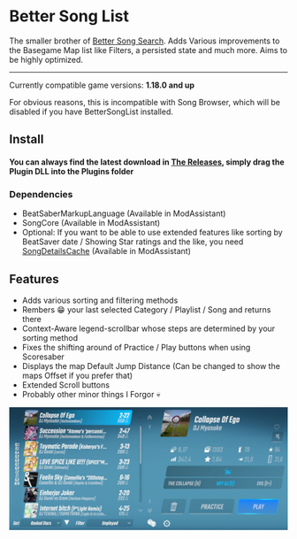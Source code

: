 # Better Song List

The smaller brother of [Better Song Search](https://github.com/kinsi55/BeatSaber_BetterSongSearch#better-song-search). Adds Various improvements to the Basegame Map list like Filters, a persisted state and much more. Aims to be highly optimized.

---

Currently compatible game versions: **1.18.0 and up**

For obvious reasons, this is incompatible with Song Browser, which will be disabled if you have BetterSongList installed.

## Install

#### You can always find the latest download in [The Releases](https://github.com/kinsi55/BeatSaber_BetterSongList/releases), simply drag the Plugin DLL into the Plugins folder

### Dependencies

- BeatSaberMarkupLanguage (Available in ModAssistant)
- SongCore (Available in ModAssistant)
- Optional: If you want to be able to use extended features like sorting by BeatSaver date / Showing Star ratings and the like, you need [SongDetailsCache](https://github.com/kinsi55/BeatSaber_SongDetails/releases/latest) (Available in ModAssistant)

## Features

- Adds various sorting and filtering methods
- Rembers 😁 your last selected Category / Playlist / Song and returns there
- Context-Aware legend-scrollbar whose steps are determined by your sorting method
- Fixes the shifting around of Practice / Play buttons when using Scoresaber
- Displays the map Default Jump Distance (Can be changed to show the maps Offset if you prefer that)
- Extended Scroll buttons
- Probably other minor things I Forgor 💀

![Main UI](Screenshots/Main.jpg)
